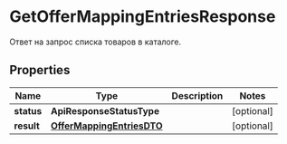 

# GetOfferMappingEntriesResponse

Ответ на запрос списка товаров в каталоге.

## Properties

Name | Type | Description | Notes
------------ | ------------- | ------------- | -------------
**status** | **ApiResponseStatusType** |  |  [optional]
**result** | [**OfferMappingEntriesDTO**](OfferMappingEntriesDTO.md) |  |  [optional]



